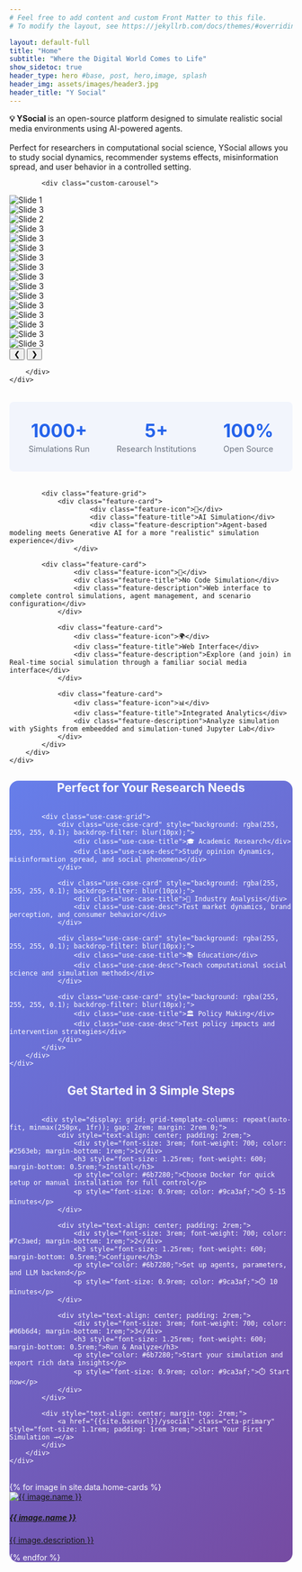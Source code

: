 ```yaml
---
# Feel free to add content and custom Front Matter to this file.
# To modify the layout, see https://jekyllrb.com/docs/themes/#overriding-theme-defaults

layout: default-full
title: "Home"
subtitle: "Where the Digital World Comes to Life"
show_sidetoc: true
header_type: hero #base, post, hero,image, splash
header_img: assets/images/header3.jpg
header_title: "Y Social"
---
```


<style>
.cta-buttons {
    display: flex;
    gap: 1rem;
    margin: 2rem 0;
    flex-wrap: wrap;
    justify-content: center;
}
.cta-primary {
    background: #2563eb;
    color: white;
    padding: 0.75rem 2rem;
    border-radius: 0.5rem;
    text-decoration: none;
    font-weight: 600;
    transition: all 0.3s;
    display: inline-block;
}
.cta-primary:hover {
    background: #1d4ed8;
    transform: translateY(-2px);
    box-shadow: 0 4px 12px rgba(37, 99, 235, 0.3);
    color: white;
    text-decoration: none;
}
.cta-secondary {
    background: transparent;
    color: #2563eb;
    padding: 0.75rem 2rem;
    border: 2px solid #2563eb;
    border-radius: 0.5rem;
    text-decoration: none;
    font-weight: 600;
    transition: all 0.3s;
    display: inline-block;
}
.cta-secondary:hover {
    background: #2563eb;
    color: white;
    text-decoration: none;
}
.feature-grid {
    display: grid;
    grid-template-columns: repeat(auto-fit, minmax(250px, 1fr));
    gap: 2rem;
    margin: 3rem 0;
}
.feature-card {
    background: white;
    padding: 2rem;
    border-radius: 0.75rem;
    box-shadow: 0 4px 6px rgba(0, 0, 0, 0.1);
    transition: all 0.3s;
    text-align: center;
}
.feature-card:hover {
    transform: translateY(-5px);
    box-shadow: 0 12px 24px rgba(0, 0, 0, 0.15);
}
.feature-icon {
    font-size: 3rem;
    margin-bottom: 1rem;
}
.feature-title {
    font-size: 1.25rem;
    font-weight: 700;
    margin-bottom: 0.5rem;
    color: #1f2937;
}
.feature-description {
    color: #6b7280;
    font-size: 0.95rem;
    line-height: 1.6;
}
.stats-bar {
    display: flex;
    justify-content: center;
    gap: 3rem;
    flex-wrap: wrap;
    margin: 2rem 0;
    padding: 2rem;
    background: rgba(37, 99, 235, 0.05);
    border-radius: 0.5rem;
}
.stat-item {
    text-align: center;
}
.stat-number {
    font-size: 2rem;
    font-weight: 700;
    color: #2563eb;
}
.stat-label {
    color: #6b7280;
    font-size: 0.9rem;
    margin-top: 0.25rem;
}
.use-case-grid {
    display: grid;
    grid-template-columns: repeat(auto-fit, minmax(200px, 1fr));
    gap: 1.5rem;
    margin: 2rem 0;
}
.use-case-card {
    background: linear-gradient(135deg, #667eea 0%, #764ba2 100%);
    color: white;
    padding: 1.5rem;
    border-radius: 0.5rem;
    text-align: center;
    transition: all 0.3s;
}
.use-case-card:hover {
    transform: scale(1.05);
}
.use-case-title {
    font-weight: 700;
    font-size: 1.1rem;
    margin-bottom: 0.5rem;
}
.use-case-desc {
    font-size: 0.85rem;
    opacity: 0.9;
}
</style>

           

<div class="container py-3">
    
<div class="alert-info-custom">
<strong>💡 YSocial </strong>  is an open-source platform designed to simulate realistic social media environments using AI-powered agents. 
<br><br>
Perfect for researchers in computational social science, YSocial allows you to study social dynamics, recommender systems effects, misinformation spread, and user behavior in a controlled setting.
 </div>
</div>


<div class="container py-4">
    <div class="row">
        <div class="col-md-12">

            <div class="custom-carousel">
  <div class="carousel-container">
    <div class="carousel-item active">
      <img src="../assets/images/screen/login.png" alt="Slide 1" >
    </div>
<div class="carousel-item">
      <img src="../assets/images/screen/admin0.png" alt="Slide 3">
    </div>
    <div class="carousel-item">
      <img src="../assets/images/screen/admin1.png" alt="Slide 2">
    </div>
 <div class="carousel-item">
      <img src="../assets/images/screen/admin2.png" alt="Slide 3">
    </div>
 <div class="carousel-item">
      <img src="../assets/images/screen/admin3.png" alt="Slide 3">
    </div>
    <div class="carousel-item">
      <img src="../assets/images/screen/admin4.png" alt="Slide 3">
    </div>
<div class="carousel-item">
      <img src="../assets/images/screen/admin5.png" alt="Slide 3">
    </div>
<div class="carousel-item">
      <img src="../assets/images/screen/admin6.png" alt="Slide 3">
    </div>
<div class="carousel-item">
      <img src="../assets/images/screen/admin7.png" alt="Slide 3">
    </div>
<div class="carousel-item">
      <img src="../assets/images/screen/admin8.png" alt="Slide 3">
    </div>
<div class="carousel-item">
      <img src="../assets/images/screen/admin9.png" alt="Slide 3">
    </div>
<div class="carousel-item">
      <img src="../assets/images/screen/admin10.png" alt="Slide 3">
    </div>
<div class="carousel-item">
      <img src="../assets/images/screen/pl1.png" alt="Slide 3">
    </div><div class="carousel-item">
      <img src="../assets/images/screen/pl2.png" alt="Slide 3">
    </div>
<div class="carousel-item">
      <img src="../assets/images/screen/pl3.png" alt="Slide 3">
    </div>
<div class="carousel-item">
      <img src="../assets/images/screen/pl4.png" alt="Slide 3">
    </div>


  </div>
  <button class="prev">&#10094;</button>
  <button class="next">&#10095;</button>
</div>

        </div>
    </div>
</div>

<div class="stats-bar">
                <div class="stat-item">
                    <div class="stat-number">1000+</div>
                    <div class="stat-label">Simulations Run</div>
                </div>
                <div class="stat-item">
                    <div class="stat-number">5+</div>
                    <div class="stat-label">Research Institutions</div>
                </div>
                <div class="stat-item">
                    <div class="stat-number">100%</div>
                    <div class="stat-label">Open Source</div>
                </div>
            </div>

<div class="container py-4">
    <div class="row">
        <div class="col-md-12">

            <div class="feature-grid">
                <div class="feature-card">
                        <div class="feature-icon">🧠</div>
                        <div class="feature-title">AI Simulation</div>
                        <div class="feature-description">Agent-based modeling meets Generative AI for a more "realistic" simulation experience</div>
                    </div>

            <div class="feature-card">
                    <div class="feature-icon">🔧</div>
                    <div class="feature-title">No Code Simulation</div>
                    <div class="feature-description">Web interface to complete control simulations, agent management, and scenario configuration</div>
                </div>
            
                <div class="feature-card">
                    <div class="feature-icon">🌍</div>
                    <div class="feature-title">Web Interface</div>
                    <div class="feature-description">Explore (and join) in Real-time social simulation through a familiar social media interface</div>
                </div>

                <div class="feature-card">
                    <div class="feature-icon">📊</div>
                    <div class="feature-title">Integrated Analytics</div>
                    <div class="feature-description">Analyze simulation with ySights from embeedded and simulation-tuned Jupyter Lab</div>
                </div>
            </div>
        </div>
    </div>







<div class="container py-4" style="background: linear-gradient(135deg, #667eea 0%, #764ba2 100%); border-radius: 1rem; color: white;">
    <div class="row">
        <div class="col-md-12">
            <h2 style="text-align: center; margin-bottom: 2rem; color: white; font-weight: 700;">Perfect for Your Research Needs</h2>
            
            <div class="use-case-grid">
                <div class="use-case-card" style="background: rgba(255, 255, 255, 0.1); backdrop-filter: blur(10px);">
                    <div class="use-case-title">🎓 Academic Research</div>
                    <div class="use-case-desc">Study opinion dynamics, misinformation spread, and social phenomena</div>
                </div>
                
                <div class="use-case-card" style="background: rgba(255, 255, 255, 0.1); backdrop-filter: blur(10px);">
                    <div class="use-case-title">💼 Industry Analysis</div>
                    <div class="use-case-desc">Test market dynamics, brand perception, and consumer behavior</div>
                </div>
                
                <div class="use-case-card" style="background: rgba(255, 255, 255, 0.1); backdrop-filter: blur(10px);">
                    <div class="use-case-title">📚 Education</div>
                    <div class="use-case-desc">Teach computational social science and simulation methods</div>
                </div>
                
                <div class="use-case-card" style="background: rgba(255, 255, 255, 0.1); backdrop-filter: blur(10px);">
                    <div class="use-case-title">🏛️ Policy Making</div>
                    <div class="use-case-desc">Test policy impacts and intervention strategies</div>
                </div>
            </div>
        </div>
    </div>
</div>

<div class="container py-4">
    <div class="row">
        <div class="col-md-12">
            <h2 style="text-align: center; margin-bottom: 2rem; font-weight: 700;">Get Started in 3 Simple Steps</h2>
            
            <div style="display: grid; grid-template-columns: repeat(auto-fit, minmax(250px, 1fr)); gap: 2rem; margin: 2rem 0;">
                <div style="text-align: center; padding: 2rem;">
                    <div style="font-size: 3rem; font-weight: 700; color: #2563eb; margin-bottom: 1rem;">1</div>
                    <h3 style="font-size: 1.25rem; font-weight: 600; margin-bottom: 0.5rem;">Install</h3>
                    <p style="color: #6b7280;">Choose Docker for quick setup or manual installation for full control</p>
                    <p style="font-size: 0.9rem; color: #9ca3af;">⏱️ 5-15 minutes</p>
                </div>
                
                <div style="text-align: center; padding: 2rem;">
                    <div style="font-size: 3rem; font-weight: 700; color: #7c3aed; margin-bottom: 1rem;">2</div>
                    <h3 style="font-size: 1.25rem; font-weight: 600; margin-bottom: 0.5rem;">Configure</h3>
                    <p style="color: #6b7280;">Set up agents, parameters, and LLM backend</p>
                    <p style="font-size: 0.9rem; color: #9ca3af;">⏱️ 10 minutes</p>
                </div>
                
                <div style="text-align: center; padding: 2rem;">
                    <div style="font-size: 3rem; font-weight: 700; color: #06b6d4; margin-bottom: 1rem;">3</div>
                    <h3 style="font-size: 1.25rem; font-weight: 600; margin-bottom: 0.5rem;">Run & Analyze</h3>
                    <p style="color: #6b7280;">Start your simulation and export rich data insights</p>
                    <p style="font-size: 0.9rem; color: #9ca3af;">⏱️ Start now</p>
                </div>
            </div>
            
            <div style="text-align: center; margin-top: 2rem;">
                <a href="{{site.baseurl}}/ysocial" class="cta-primary" style="font-size: 1.1rem; padding: 1rem 3rem;">Start Your First Simulation →</a>
            </div>
        </div>
    </div>
</div>
<br>
<div class="row pb-5">
    <div class="col-md-12 col-sm-12">
        <div class="card-container">
            {% for image in site.data.home-cards %}
            <div class="card" style="width: 18rem;">
                    <a href="{{site.baseurl}}{{ image.path}}">
                    <div class="card-img"  ><img src="{{site.baseurl}}{{ image.url}}" class="card-img-top" alt="{{ image.name }}">
                    </div>
                    <div class="card-body">
                        <h5 class="card-title">{{ image.name }}</h5>
                        <p class="card-text">{{ image.description }}</p>
                    </div>
                    </a>    
            </div>
            {% endfor %}
        </div>
    </div>
</div>


<script>
// Initialize all carousels on the page
document.querySelectorAll('.custom-carousel').forEach((carousel) => {
  let currentIndex = 0;
  const items = carousel.querySelectorAll('.carousel-item');
  const totalItems = items.length;
  const nextBtn = carousel.querySelector('.next');
  const prevBtn = carousel.querySelector('.prev');

  nextBtn.addEventListener('click', () => {
    currentIndex = (currentIndex + 1) % totalItems; 
    updateCarousel();
  });

  prevBtn.addEventListener('click', () => {
    currentIndex = (currentIndex - 1 + totalItems) % totalItems;  
    updateCarousel();
  });

  function updateCarousel() {
    items.forEach(item => item.classList.remove('active'));
    items[currentIndex].classList.add('active');
  }
});
</script>

<!--
<div class="container py-3 mb-0 bg-color-full bg-color">
    <div class="row">
        <div class="col-md-3 col-md-offset-3">
        </div>
        <div class="col-md-6">
            <p>Prima di affrontare la realizzazione del sito è necessario installare Jekyll</p>
            <a href="{{site.baseurl}}/installation" class="btn btn-info" role="button">Installazione di Jeykll</a>
        </div>
    </div>
</div>
-->